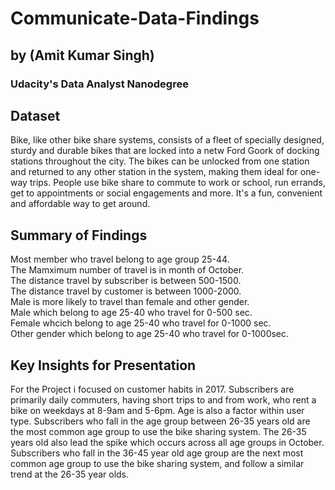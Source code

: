 # Communicate-Data-Findings
## by (Amit Kumar Singh)
### Udacity's Data Analyst Nanodegree

## Dataset
Bike, like other bike share systems, consists of a fleet of specially designed, sturdy and durable bikes that are locked into a netw
Ford Goork of docking stations throughout the city. The bikes can be unlocked from one station and returned to any other station in the system, making them ideal for one-way trips. People use bike share to commute to work or school, run errands, get to appointments or social engagements and more. It's a fun, convenient and affordable way to get around.


## Summary of Findings   

Most member who travel belong to age group 25-44.  
The Mamximum number of travel is in month of October.   
The distance travel by subscriber is between 500-1500.   
The distance travel by customer is between 1000-2000.   
Male is more likely to travel than female and other gender.   
Male which belong to age 25-40 who travel for 0-500 sec.   
Female whcich belong to age 25-40 who travel for 0-1000 sec.   
Other gender which belong to age 25-40 who travel for 0-1000sec.  

## Key Insights for Presentation

For the Project i focused on customer habits in 2017.
Subscribers are primarily daily commuters, having short trips to and from work, who rent a bike on weekdays at 8-9am and 5-6pm. Age is also a factor within user type. Subscribers who fall in the age group between 26-35 years old are the most common age group to use the bike sharing system. The 26-35 years old also lead the spike which occurs across all age groups in October. Subscribers who fall in the 36-45 year old age group are the next most common age group to use the bike sharing system, and follow a similar trend at the 26-35 year olds.
